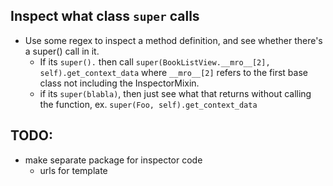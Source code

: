 ## Inspect what class `super` calls
- Use some regex to inspect a method definition, and see whether there's a super() call in it.
  - If its `super().` then call `super(BookListView.__mro__[2], self).get_context_data` where `__mro__[2]` refers to the first base class not including the InspectorMixin.
  - if its `super(blabla)`, then just see what that returns without calling the function, ex. `super(Foo, self).get_context_data`

## TODO:
- make separate package for inspector code
  - urls for template